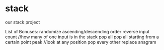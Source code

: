 stack
=====

our stack project

List of Bonuses: 
randomize
ascending/descending order
reverse
input count //how many of one input is in the stack
pop all
pop all starting from a certain point
peak //look at any position
pop every other
replace
anagram
